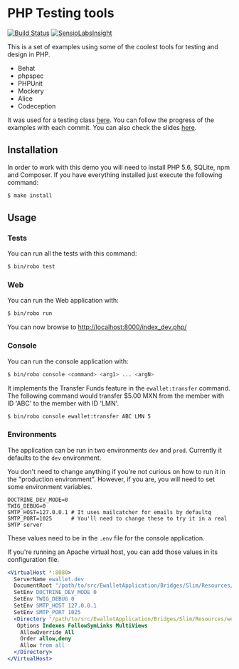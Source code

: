 # PHP Testing tools

[![Build Status](https://travis-ci.org/MontealegreLuis/php-testing-tools.svg?branch=master)](https://travis-ci.org/MontealegreLuis/php-testing-tools)
[![SensioLabsInsight](https://insight.sensiolabs.com/projects/b1fa13fc-3d1b-4b48-8bb1-4f0bb64d8a5b/mini.png)](https://insight.sensiolabs.com/projects/b1fa13fc-3d1b-4b48-8bb1-4f0bb64d8a5b)

This is a set of examples using some of the coolest tools for testing and
design in PHP.

* Behat
* phpspec
* PHPUnit
* Mockery
* Alice
* Codeception

It was used for a testing class [here][1]. You can follow the progress of the
examples with each commit. You can also check the slides [here][2].

## Installation

In order to work with this demo you will need to install PHP 5.6, SQLite,
npm and Composer. If you have everything installed just execute the following
command:

```bash
$ make install
```

## Usage

### Tests

You can run all the tests with this command:

```bash
$ bin/robo test
```

### Web

You can run the Web application with:

```bash
$ bin/robo run
```

You can now browse to [http://localhost:8000/index_dev.php/][3]

### Console

You can run the console application with:

```bash
$ bin/robo console <command> <arg1> ... <argN>
```

It implements the Transfer Funds feature  in the `ewallet:transfer` command. The
following command would transfer $5.00 MXN from the member with ID 'ABC' to the
member with ID 'LMN'.

```bash
$ bin/robo console ewallet:transfer ABC LMN 5
```

### Environments

The application can be run in two environments `dev` and `prod`. Currently it
defaults to the `dev` environment.

You don't need to change anything if you're not curious on how to run it in the
"production environment". However, if you are, you will need to set some
environment variables.

```
DOCTRINE_DEV_MODE=0
TWIG_DEBUG=0
SMTP_HOST=127.0.0.1 # It uses mailcatcher for emails by defaultq
SMTP_PORT=1025      # You'll need to change these to try it in a real SMTP server
```

These values need to be in the `.env` file for the console application.

If you're running an Apache virtual host, you can add those values in its
configuration file.

```apache
<VirtualHost *:8080>
  ServerName ewallet.dev
  DocumentRoot "/path/to/src/EwalletApplication/Bridges/Slim/Resources/web"
  SetEnv DOCTRINE_DEV_MODE 0
  SetEnv TWIG_DEBUG 0
  SetEnv SMTP_HOST 127.0.0.1
  SetEnv SMTP_PORT 1025
  <Directory "/path/to/src/EwalletApplication/Bridges/Slim/Resources/web">
   Options Indexes FollowSymLinks MultiViews
    AllowOverride All
    Order allow,deny
    Allow from all
  </Directory>
</VirtualHost>
```

[1]: http://escuela.it/cursos/php-web-congress-2015/
[2]: http://bit.ly/php-testing-tools
[3]: http://localhost:8000/index_dev.php/
